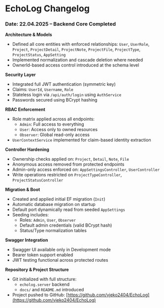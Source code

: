 # EchoLog Changelog

### Date: 22.04.2025 – Backend Core Completed

**Architecture & Models**
- Defined all core entities with enforced relationships: `User`, `UserRole`, `Project`, `ProjectDetail`, `ProjectNote`, `ProjectFile`, `ProjectType`, `ProjectStatus`, `AppSetting`
- Implemented normalization and cascade deletion where needed
- OwnerId-based access control introduced at the schema level

**Security Layer**
- Integrated full JWT authentication (symmetric key)
- Claims: `UserId`, `Username`, `Role`
- Stateless login via `/api/auth/login` using `AuthService`
- Passwords secured using BCrypt hashing

**RBAC Enforcement**
- Role matrix applied across all endpoints:
  - `Admin`: Full access to everything
  - `User`: Access only to owned resources
  - `Observer`: Global read-only access
- `UserContextService` implemented for claim-based identity extraction

**Controller Hardening**
- Ownership checks applied on: `Project`, `Detail`, `Note`, `File`
- Anonymous access removed from protected endpoints
- Admin-only access enforced on: `AppSettingsController`, `UserController`
- Write operations restricted on `ProjectTypeController`, `ProjectStatusController`

**Migration & Boot**
- Created and applied initial EF migration (`Init`)
- Automatic database migration on startup
- Default port dynamically read from seeded `AppSettings`
- Seeding includes:
  - Roles: `Admin`, `User`, `Observer`
  - Default admin credentials (valid BCrypt hash)
  - Status/Type normalization tables

**Swagger Integration**
- Swagger UI available only in Development mode
- Bearer token support enabled
- JWT testing functional across protected routes

**Repository & Project Structure**
- Git initialized with full structure:
  - `echolog.server` backend
  - `docs/` and `README.md` introduced
- Project pushed to GitHub: [https://github.com/vjeko2404/EchoLog](https://github.com/vjeko2404/EchoLog)